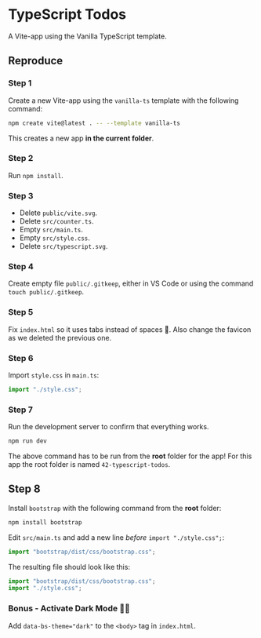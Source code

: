 # TypeScript Todos

A Vite-app using the Vanilla TypeScript template.

## Reproduce

### Step 1

Create a new Vite-app using the `vanilla-ts` template with the following command:

```bash
npm create vite@latest . -- --template vanilla-ts
```

This creates a new app **in the current folder**.

### Step 2

Run `npm install`.

### Step 3

* Delete `public/vite.svg`.
* Delete `src/counter.ts`.
* Empty `src/main.ts`.
* Empty `src/style.css`.
* Delete `src/typescript.svg`.

### Step 4

Create empty file `public/.gitkeep`, either in VS Code or using the command `touch public/.gitkeep`.

### Step 5

Fix `index.html` so it uses tabs instead of spaces 🤩. Also change the favicon as we deleted the previous one.

### Step 6

Import `style.css` in `main.ts`:

```ts
import "./style.css";
```

### Step 7

Run the development server to confirm that everything works.

```bash
npm run dev
```

The above command has to be run from the **root** folder for the app! For this app the root folder is named `42-typescript-todos`.

## Step 8

Install `bootstrap` with the following command from the **root** folder:

```bash
npm install bootstrap
```

Edit `src/main.ts` and add a new line *before* `import "./style.css";`:

```ts
import "bootstrap/dist/css/bootstrap.css";
```

The resulting file should look like this:

```ts
import "bootstrap/dist/css/bootstrap.css";
import "./style.css";
```

### Bonus - Activate Dark Mode 🦇🌘

Add `data-bs-theme="dark"` to the `<body>` tag in `index.html`.
